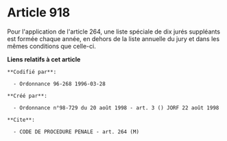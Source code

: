 # Article 918

Pour l'application de l'article 264, une liste spéciale de dix jurés suppléants est formée chaque année, en dehors de la
liste annuelle du jury et dans les mêmes conditions que celle-ci.

**Liens relatifs à cet article**

	**Codifié par**:

	  - Ordonnance 96-268 1996-03-28

	**Créé par**:

	  - Ordonnance n°98-729 du 20 août 1998 - art. 3 () JORF 22 août 1998

	**Cite**:

	  - CODE DE PROCEDURE PENALE - art. 264 (M)
